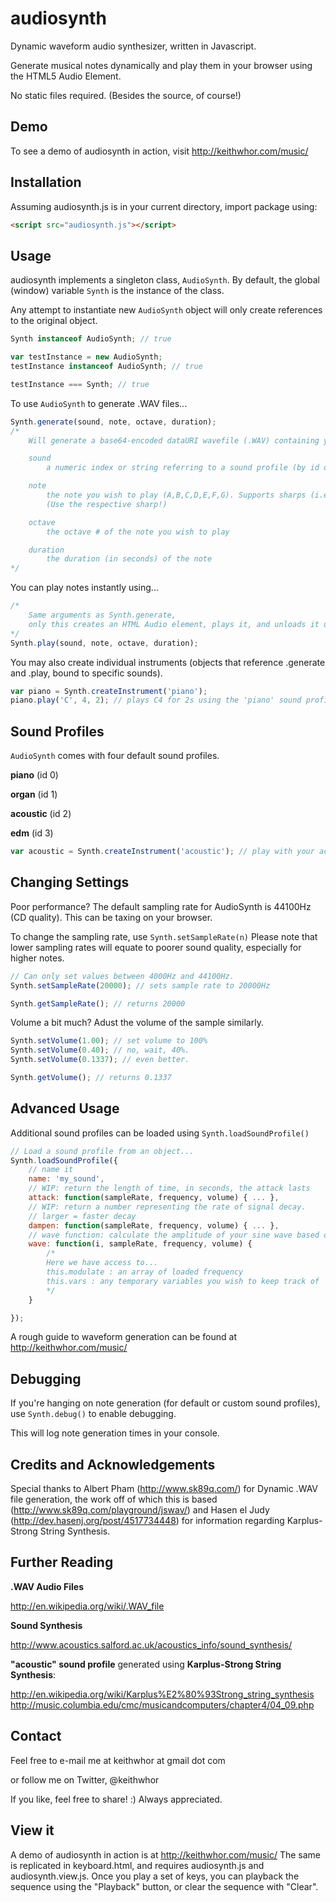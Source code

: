 audiosynth
==========

Dynamic waveform audio synthesizer, written in Javascript.

Generate musical notes dynamically
and play them in your browser using the HTML5 Audio Element.

No static files required. (Besides the source, of course!)

Demo
----

To see a demo of audiosynth in action, visit http://keithwhor.com/music/


Installation
------------

Assuming audiosynth.js is in your current directory, import package using:

```html
<script src="audiosynth.js"></script>
```


Usage
-----

audiosynth implements a singleton class, ```AudioSynth```. By default, the global (window) variable ```Synth```
is the instance of the class.

Any attempt to instantiate new ```AudioSynth``` object will only create references to
the original object.

```javascript
Synth instanceof AudioSynth; // true

var testInstance = new AudioSynth;
testInstance instanceof AudioSynth; // true

testInstance === Synth; // true
```

To use ```AudioSynth``` to generate .WAV files...

```javascript
Synth.generate(sound, note, octave, duration);
/*
	Will generate a base64-encoded dataURI wavefile (.WAV) containing your data.

	sound
		a numeric index or string referring to a sound profile (by id or name, respectively)

	note
		the note you wish to play (A,B,C,D,E,F,G). Supports sharps (i.e. C#) but not flats.
		(Use the respective sharp!)

	octave
		the octave # of the note you wish to play

	duration
		the duration (in seconds) of the note
*/
```

You can play notes instantly using...

```javascript
/*
	Same arguments as Synth.generate,
	only this creates an HTML Audio element, plays it, and unloads it upon completion.
*/
Synth.play(sound, note, octave, duration);
```

You may also create individual instruments (objects that reference .generate and .play, bound to specific
sounds).

```javascript
var piano = Synth.createInstrument('piano');
piano.play('C', 4, 2); // plays C4 for 2s using the 'piano' sound profile
```


Sound Profiles
--------------

```AudioSynth``` comes with four default sound profiles.

__piano__ (id 0)

__organ__ (id 1)

__acoustic__ (id 2)

__edm__ (id 3)

```javascript
var acoustic = Synth.createInstrument('acoustic'); // play with your acoustic guitar!
```


Changing Settings
-----------------

Poor performance? The default sampling rate for AudioSynth is 44100Hz (CD quality). This can be taxing on your browser.


To change the sampling rate, use ```Synth.setSampleRate(n)```
Please note that lower sampling rates will equate to poorer sound quality, especially for higher notes.

```javascript
// Can only set values between 4000Hz and 44100Hz.
Synth.setSampleRate(20000); // sets sample rate to 20000Hz

Synth.getSampleRate(); // returns 20000
```

Volume a bit much? Adust the volume of the sample similarly.

```javascript
Synth.setVolume(1.00); // set volume to 100%
Synth.setVolume(0.40); // no, wait, 40%.
Synth.setVolume(0.1337); // even better.

Synth.getVolume(); // returns 0.1337
```


Advanced Usage
--------------

Additional sound profiles can be loaded using ```Synth.loadSoundProfile()```

```javascript
// Load a sound profile from an object...
Synth.loadSoundProfile({
	// name it
	name: 'my_sound',
	// WIP: return the length of time, in seconds, the attack lasts
	attack: function(sampleRate, frequency, volume) { ... },
	// WIP: return a number representing the rate of signal decay.
	// larger = faster decay
	dampen: function(sampleRate, frequency, volume) { ... },
	// wave function: calculate the amplitude of your sine wave based on i (index)
	wave: function(i, sampleRate, frequency, volume) {
		/*
		Here we have access to...
		this.modulate : an array of loaded frequency
		this.vars : any temporary variables you wish to keep track of
		*/
	}

});
```

A rough guide to waveform generation can be found at http://keithwhor.com/music/


Debugging
---------

If you're hanging on note generation (for default or custom sound profiles), use ```Synth.debug()```
to enable debugging.


This will log note generation times in your console.


Credits and Acknowledgements
----------------------------

Special thanks to Albert Pham (http://www.sk89q.com/) for Dynamic .WAV file generation,
the work off of which this is based (http://www.sk89q.com/playground/jswav/)
and Hasen el Judy (http://dev.hasenj.org/post/4517734448) for information regarding Karplus-Strong
String Synthesis.


Further Reading
---------------

__.WAV Audio Files__

http://en.wikipedia.org/wiki/.WAV_file


__Sound Synthesis__

http://www.acoustics.salford.ac.uk/acoustics_info/sound_synthesis/


__"acoustic" sound profile__ generated using __Karplus-Strong String Synthesis__:

http://en.wikipedia.org/wiki/Karplus%E2%80%93Strong_string_synthesis
http://music.columbia.edu/cmc/musicandcomputers/chapter4/04_09.php


Contact
-------

Feel free to e-mail me at keithwhor at gmail dot com

or follow me on Twitter, @keithwhor

If you like, feel free to share! :) Always appreciated.

View it
-------
A demo of audiosynth in action is at http://keithwhor.com/music/
The same is replicated in keyboard.html, and requires audiosynth.js and audiosynth.view.js.
Once you play a set of keys, you can playback the sequence using the "Playback" button, or clear the sequence with "Clear".
